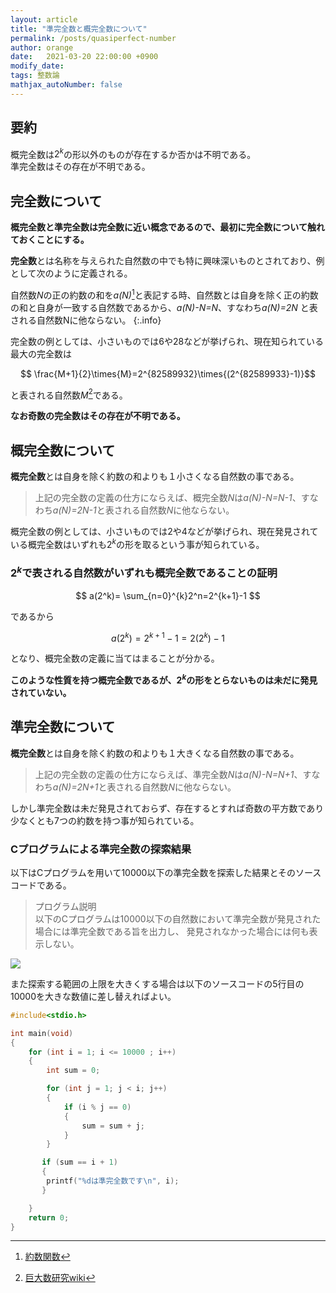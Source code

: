 ```yaml
---
layout: article
title: "準完全数と概完全数について"
permalink: /posts/quasiperfect-number
author: orange
date:   2021-03-20 22:00:00 +0900
modify_date: 
tags: 整数論
mathjax_autoNumber: false
---
```


## 要約

概完全数は$2^k$の形以外のものが存在するか否かは不明である。  
準完全数はその存在が不明である。

## 完全数について

**概完全数と準完全数は完全数に近い概念であるので、最初に完全数について触れておくことにする。**  
  
**完全数**とは名称を与えられた自然数の中でも特に興味深いものとされており、例として次のように定義される。

自然数*N*の正の約数の和を*a(N)*[^wikipedia]と表記する時、自然数とは自身を除く正の約数の和と自身が一致する自然数であるから、*a(N)-N=N*、すなわち*a(N)=2N* と表される自然数Nに他ならない。
{:.info}

[^wikipedia]:[約数関数](https://ja.wikipedia.org/wiki/%E7%B4%84%E6%95%B0%E9%96%A2%E6%95%B0)

完全数の例としては、小さいものでは6や28などが挙げられ、現在知られている最大の完全数は

$$ \frac{M+1}{2}\times{M}=2^{82589932}\times{(2^{82589933}-1)}$$

と表される自然数*M*[^wikija]である。

**なお奇数の完全数はその存在が不明である。**
  

[^wikija]:[巨大数研究wiki](https://googology.wikia.org/ja/wiki/%E7%9F%A5%E3%82%89%E3%82%8C%E3%81%A6%E3%81%84%E3%82%8B%E6%9C%80%E5%A4%A7%E3%81%AE%E5%AE%8C%E5%85%A8%E6%95%B0)

## 概完全数について

**概完全数**とは自身を除く約数の和よりも１小さくなる自然数の事である。

>上記の完全数の定義の仕方にならえば、概完全数*N*は*a(N)-N=N-1*、すなわち*a(N)=2N-1*と表される自然数*N*に他ならない。

概完全数の例としては、小さいものでは2や4などが挙げられ、現在発見されている概完全数はいずれも$2^k$の形を取るという事が知られている。

### $2^k$で表される自然数がいずれも概完全数であることの証明

$$ a(2^k)= \sum_{n=0}^{k}2^n=2^{k+1}-1 $$

であるから

$$ a(2^k)=2^{k+1}-1=2(2^k)-1 $$ 
  
となり、概完全数の定義に当てはまることが分かる。

**このような性質を持つ概完全数であるが、$2^k$の形をとらないものは未だに発見されていない。**

## 準完全数について

**概完全数**とは自身を除く約数の和よりも１大きくなる自然数の事である。

>上記の完全数の定義の仕方にならえば、準完全数*N*は*a(N)-N=N+1*、すなわち*a(N)=2N+1*と表される自然数*N*に他ならない。

しかし準完全数は未だ発見されておらず、存在するとすれば奇数の平方数であり少なくとも7つの約数を持つ事が知られている。

### Cプログラムによる準完全数の探索結果

以下はCプログラムを用いて10000以下の準完全数を探索した結果とそのソースコードである。

>プログラム説明  
以下のCプログラムは10000以下の自然数において準完全数が発見された場合には準完全数である旨を出力し、
発見されなかった場合には何も表示しない。

![](./準完全数について.png)

また探索する範囲の上限を大きくする場合は以下のソースコードの5行目の10000を大きな数値に差し替えればよい。

```c
#include<stdio.h>

int main(void)
{
	for (int i = 1; i <= 10000 ; i++)
	{
		int sum = 0;

		for (int j = 1; j < i; j++)
		{
			if (i % j == 0)
			{
				sum = sum + j;
			}
		}

	   if (sum == i + 1)
	   {
	    printf("%dは準完全数です\n", i);
	   }

	}
	return 0;
}
```